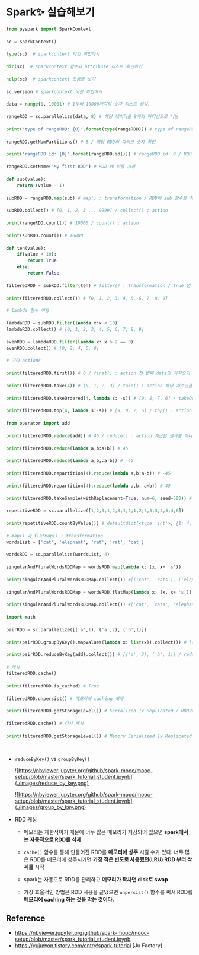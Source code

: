 # Spark✨ 실습해보기

```python
from pyspark import SparkContext

sc = SparkContext()

type(sc)  # sparkcontext 타입 확인하기

dir(sc)  # sparkcontext 함수와 attribute 리스트 확인하기

help(sc)  # sparkcontext 도움말 보기

sc.version # sparkcontext 버전 확인하기

data = range(1, 10001) # 1부터 10000까지의 숫자 리스트 생성.

rangeRDD = sc.parallelize(data, 8) # 해당 데이터를 8개의 파티션으로 나눔

print('type of rangeRDD: {0}'.format(type(rangeRDD))) # type of rangeRDD: <class 'pyspark.rdd.RDD'>  

rangeRDD.getNumPartitions() # 8 / 해당 RDD의 파티션 숫자 확인                                      

print('rangeRDD id: {0}'.format(rangeRDD.id())) # rangeRDD id: 0 / RDD id 확인

rangeRDD.setName('My first RDD') # RDD 에 이름 지정

def sub(value):
    return (value - 1)

subRDD = rangeRDD.map(sub) # map() : transformation / RDD에 sub 함수를 적용시킨다.

subRDD.collect() # [0, 1, 2, 3 ... 9999] / collect() : action

print(rangeRDD.count()) # 10000 / count() : action

print(subRDD.count()) # 10000

def ten(value):
    if(value < 10):
        return True
    else:
        return False

filteredRDD = subRDD.filter(ten) # filter() : transformation / True 인 element만 filter됨

print(filteredRDD.collect()) # [0, 1, 2, 3, 4, 5, 6, 7, 8, 9]

# lambda 함수 이용

lambdaRDD = subRDD.filter(lambda x:x < 10)
lambdaRDD.collect() # [0, 1, 2, 3, 4, 5, 6, 7, 8, 9]

evenRDD = lambdaRDD.filter(lambda x: x % 2 == 0)
evenRDD.collect() # [0, 2, 4, 6, 8]

# 기타 actions

print(filteredRDD.first()) # 0 / first() : action 첫 번째 data만 가져오기

print(filteredRDD.take(4)) # [0, 1, 2, 3] / take() : action 해당 개수만큼 가져오기

print(filteredRDD.takeOrdered(4, lambda s: -s)) # [9, 8, 7, 6] / takeOrdered() : action 해당 개수만큼 데이터를 가져오는데 정렬해서 가져온다. (오름차순, 내림차순)

print(filteredRDD.top(4, lambda s:-s)) # [9, 8, 7, 6] / top() : action takeOrdered()와 비슷.

from operator import add

print(filteredRDD.reduce(add)) # 45 / reduce() : action 계산된 결과를 하나의 값으로

print(filteredRDD.reduce(lambda a,b:a+b)) # 45

print(filteredRDD.reduce(lambda a,b,:a-b)) # -45

print(filteredRDD.repartition(4).reduce(lambda a,b:a-b)) # -45

print(filteredRDD.repartition(4).reduce(lambda a,b: a+b)) # 45

print(filteredRDD.takeSample(withReplacement=True, num=6, seed=500)) # [8, 5, 5, 9, 7, 2] / takeSample() : action 랜덤으로 원소들을 리턴 / withReplacement 파라미터가 있는데 True일 경우 동일한 원소가 여러번 리턴될 수 있다

repetitiveRDD = sc.parallelize([1,2,3,1,2,3,1,2,1,2,3,3,3,4,5,4,6])

print(repetitiveRDD.countByValue()) # defaultdict(<type 'int'>, {1: 4, 2: 4, 3: 5, 4: 2, 5: 1, 6: 1}) / countByValue() : action 값으로 그룹화 한 후 그 개수를 count

# map() 과 flatmap() : transformation
wordsList = ['cat', 'elephant', 'rat', 'rat', 'cat']

wordsRDD = sc.parallelize(wordsList, 4)

singularAndPluralWordsRDDMap = wordsRDD.map(lambda x: (x, x+ 's'))

print(singularAndPluralWordsRDDMap.collect()) #[('cat', 'cats'), ('elephant', 'elephants'), ('rat', 'rats'), ('rat', 'rats'), ('cat', 'cats')]

singularAndPluralWordsRDDMap = wordsRDD.flatMap(lambda x: (x, x+ 's'))

print(singularAndPluralWordsRDDMap.collect()) #['cat', 'cats', 'elephant', 'elephants', 'rat', 'rats', 'rat', 'rats', 'cat', 'cats']

import math

pairRDD = sc.parallelize([('a',1), ('a',2), ('b',1)])

print(pairRDD.groupByKey().mapValues(lambda x: list(x)).collect()) # [('a', [2, 1]), ('b', [1])] / groupByKey() : action 모든 key-value 쌍이 셔플, 네트워크 상에서 불필요한 데이터 전송을 야기

print(pairRDD.reduceByKey(add).collect()) # [('a', 3), ('b', 1)] / reduceByKey() : action pair RDD로 이루어져 있는 경우에 적용 가능, 대규모 분산 dataset에 대해 매우 효과적으로 동작. 그 이유는 node를 통해 data 셔플이 일어나기 전에 각각 파티션에서 키를 통해 출력 데이터를 결합할 수 있기 때문.

# 캐싱
filteredRDD.cache()

print(filteredRDD.is_cached) # True

filteredRDD.unpersist() # 메모리에 caching 해제

print(filteredRDD.getStorageLevel()) # Serialized 1x Replicated / RDD가 현재 어느 위치에 저장되어 있는지(메모리 or disk) 보여준다.

filteredRDD.cache() # 다시 캐시

print(filteredRDD.getStorageLevel()) # Memory Serialized 1x Replicated
```  

<br>

- `reduceByKey()` vs `groupByKey()`  

    ![https://nbviewer.jupyter.org/github/spark-mooc/mooc-setup/blob/master/spark_tutorial_student.ipynb](./images/reduce_by_key.png)  

    ![https://nbviewer.jupyter.org/github/spark-mooc/mooc-setup/blob/master/spark_tutorial_student.ipynb](./images/group_by_key.png)  

- RDD 캐싱
    - 메모리는 제한적이기 때문에 너무 많은 메모리가 저장되어 있으면 **spark에서는 자동적으로 RDD를 삭제**

    - `cache()` 함수를 통해 만들어진 RDD를 **메모리에 상주** 시킬 수가 있다. 너무 많은 RDD를 메모리에 상주시키면 **가장 적은 빈도로 사용했던(LRU) RDD 부터 삭제를** 시작
    
    - spark는 자동으로 RDD를 관리하고 **메모리가 꽉차면 disk로 swap**
    
    - 가장 효율적인 방법은 RDD 사용을 끝냈으면 `unpersist()` 함수를 써서 RDD를 **메모리에 caching 하는 것을 막는 것이다.**


## Reference

- https://nbviewer.jupyter.org/github/spark-mooc/mooc-setup/blob/master/spark_tutorial_student.ipynb
- https://yujuwon.tistory.com/entry/spark-tutorial [Ju Factory]